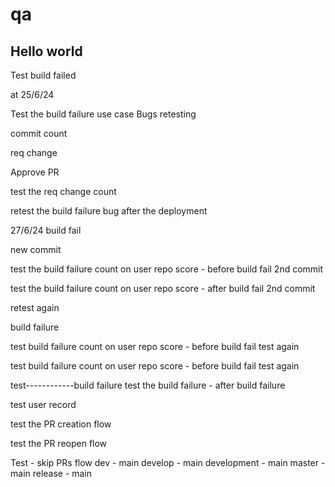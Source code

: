 # qa

Hello world
-----------

Test build failed

at 25/6/24

Test the build failure use case
Bugs retesting

commit count

req change

Approve PR

test the req change count

retest the build failure bug after the deployment

27/6/24
build fail

new commit

test the build failure count on user repo score - before build fail
2nd commit

test the build failure count on user repo score - after build fail
2nd commit

retest again

build failure

test build failure count on user repo score - before build fail 
test again

test build failure count on user repo score - before build fail 
test again

test------------build failure
test the build failure - after build failure

test user record

test the PR creation flow

test the PR reopen flow

Test - skip PRs flow
dev - main
develop - main
development -  main
master - main
release - main
